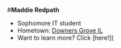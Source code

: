 #**Maddie Redpath**
* Sophomore IT student
* Hometown: [Downers Grove IL](https://th.bing.com/th/id/OIP.JKW6ok3iZf6zQbNptuAbsAHaFj?pid=ImgDet&rs=1) 
* Want to learn more? Click [here!](
